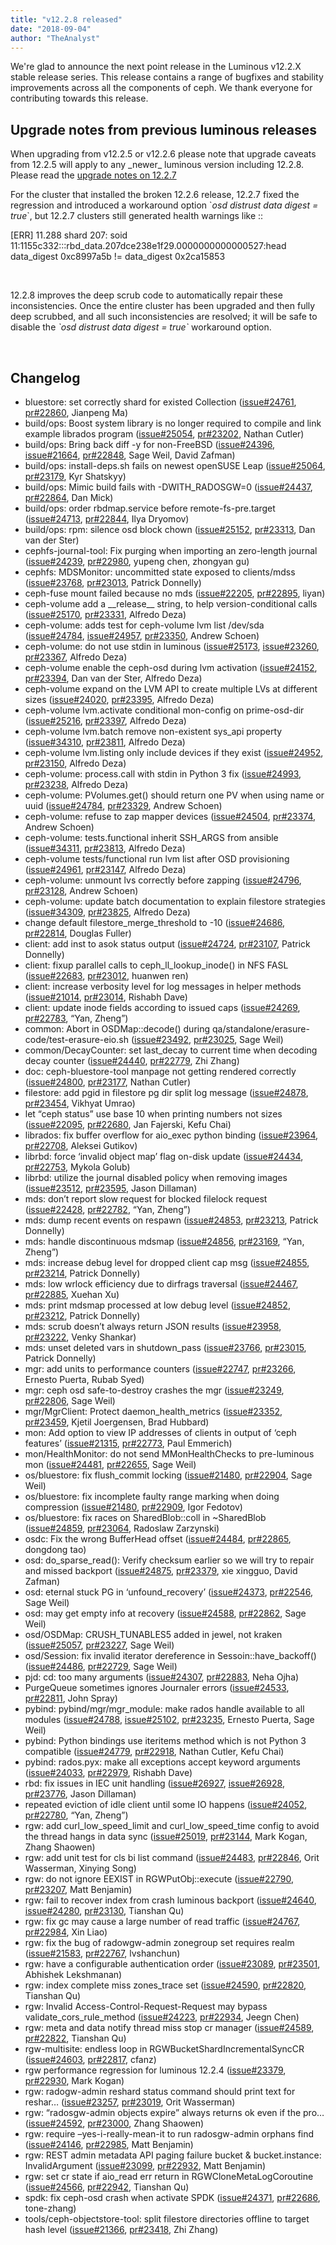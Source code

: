```yaml
---
title: "v12.2.8 released"
date: "2018-09-04"
author: "TheAnalyst"
---
```


We're glad to announce the next point release in the Luminous v12.2.X stable release series. This release contains a range of bugfixes and stability improvements across all the components of ceph. We thank everyone for contributing towards this release.

## Upgrade notes from previous luminous releases

When upgrading from v12.2.5 or v12.2.6 please note that upgrade caveats from 12.2.5 will apply to any \_newer\_ luminous version including 12.2.8. Please read the [upgrade notes on 12.2.7](https://ceph.com/releases/12-2-7-luminous-released/#upgrading-from-v12-2-6)

For the cluster that installed the broken 12.2.6 release, 12.2.7 fixed the regression and introduced a workaround option \`_osd distrust data digest = true_\`, but 12.2.7 clusters still generated health warnings like ::

\[ERR\] 11.288 shard 207: soid
11:1155c332:::rbd\_data.207dce238e1f29.0000000000000527:head data\_digest 0xc8997a5b != data\_digest 0x2ca15853

 

12.2.8 improves the deep scrub code to automatically repair these inconsistencies. Once the entire cluster has been upgraded and then fully deep scrubbed, and all such inconsistencies are resolved; it will be safe to disable the _\`osd distrust data digest = true\`_ workaround option.

 

## **Changelog**

- bluestore: set correctly shard for existed Collection ([issue#24761](http://tracker.ceph.com/issues/24761), [pr#22860](https://github.com/ceph/ceph/pull/22860), Jianpeng Ma)
- build/ops: Boost system library is no longer required to compile and link example librados program ([issue#25054](http://tracker.ceph.com/issues/25054), [pr#23202](https://github.com/ceph/ceph/pull/23202), Nathan Cutler)
- build/ops: Bring back diff -y for non-FreeBSD ([issue#24396](http://tracker.ceph.com/issues/24396), [issue#21664](http://tracker.ceph.com/issues/21664), [pr#22848](https://github.com/ceph/ceph/pull/22848), Sage Weil, David Zafman)
- build/ops: install-deps.sh fails on newest openSUSE Leap ([issue#25064](http://tracker.ceph.com/issues/25064), [pr#23179](https://github.com/ceph/ceph/pull/23179), Kyr Shatskyy)
- build/ops: Mimic build fails with -DWITH\_RADOSGW=0 ([issue#24437](http://tracker.ceph.com/issues/24437), [pr#22864](https://github.com/ceph/ceph/pull/22864), Dan Mick)
- build/ops: order rbdmap.service before remote-fs-pre.target ([issue#24713](http://tracker.ceph.com/issues/24713), [pr#22844](https://github.com/ceph/ceph/pull/22844), Ilya Dryomov)
- build/ops: rpm: silence osd block chown ([issue#25152](http://tracker.ceph.com/issues/25152), [pr#23313](https://github.com/ceph/ceph/pull/23313), Dan van der Ster)
- cephfs-journal-tool: Fix purging when importing an zero-length journal ([issue#24239](http://tracker.ceph.com/issues/24239), [pr#22980](https://github.com/ceph/ceph/pull/22980), yupeng chen, zhongyan gu)
- cephfs: MDSMonitor: uncommitted state exposed to clients/mdss ([issue#23768](http://tracker.ceph.com/issues/23768), [pr#23013](https://github.com/ceph/ceph/pull/23013), Patrick Donnelly)
- ceph-fuse mount failed because no mds ([issue#22205](http://tracker.ceph.com/issues/22205), [pr#22895](https://github.com/ceph/ceph/pull/22895), liyan)
- ceph-volume add a \_\_release\_\_ string, to help version-conditional calls ([issue#25170](http://tracker.ceph.com/issues/25170), [pr#23331](https://github.com/ceph/ceph/pull/23331), Alfredo Deza)
- ceph-volume: adds test for ceph-volume lvm list /dev/sda ([issue#24784](http://tracker.ceph.com/issues/24784), [issue#24957](http://tracker.ceph.com/issues/24957), [pr#23350](https://github.com/ceph/ceph/pull/23350), Andrew Schoen)
- ceph-volume: do not use stdin in luminous ([issue#25173](http://tracker.ceph.com/issues/25173), [issue#23260](http://tracker.ceph.com/issues/23260), [pr#23367](https://github.com/ceph/ceph/pull/23367), Alfredo Deza)
- ceph-volume enable the ceph-osd during lvm activation ([issue#24152](http://tracker.ceph.com/issues/24152), [pr#23394](https://github.com/ceph/ceph/pull/23394), Dan van der Ster, Alfredo Deza)
- ceph-volume expand on the LVM API to create multiple LVs at different sizes ([issue#24020](http://tracker.ceph.com/issues/24020), [pr#23395](https://github.com/ceph/ceph/pull/23395), Alfredo Deza)
- ceph-volume lvm.activate conditional mon-config on prime-osd-dir ([issue#25216](http://tracker.ceph.com/issues/25216), [pr#23397](https://github.com/ceph/ceph/pull/23397), Alfredo Deza)
- ceph-volume lvm.batch remove non-existent sys\_api property ([issue#34310](http://tracker.ceph.com/issues/34310), [pr#23811](https://github.com/ceph/ceph/pull/23811), Alfredo Deza)
- ceph-volume lvm.listing only include devices if they exist ([issue#24952](http://tracker.ceph.com/issues/24952), [pr#23150](https://github.com/ceph/ceph/pull/23150), Alfredo Deza)
- ceph-volume: process.call with stdin in Python 3 fix ([issue#24993](http://tracker.ceph.com/issues/24993), [pr#23238](https://github.com/ceph/ceph/pull/23238), Alfredo Deza)
- ceph-volume: PVolumes.get() should return one PV when using name or uuid ([issue#24784](http://tracker.ceph.com/issues/24784), [pr#23329](https://github.com/ceph/ceph/pull/23329), Andrew Schoen)
- ceph-volume: refuse to zap mapper devices ([issue#24504](http://tracker.ceph.com/issues/24504), [pr#23374](https://github.com/ceph/ceph/pull/23374), Andrew Schoen)
- ceph-volume: tests.functional inherit SSH\_ARGS from ansible ([issue#34311](http://tracker.ceph.com/issues/34311), [pr#23813](https://github.com/ceph/ceph/pull/23813), Alfredo Deza)
- ceph-volume tests/functional run lvm list after OSD provisioning ([issue#24961](http://tracker.ceph.com/issues/24961), [pr#23147](https://github.com/ceph/ceph/pull/23147), Alfredo Deza)
- ceph-volume: unmount lvs correctly before zapping ([issue#24796](http://tracker.ceph.com/issues/24796), [pr#23128](https://github.com/ceph/ceph/pull/23128), Andrew Schoen)
- ceph-volume: update batch documentation to explain filestore strategies ([issue#34309](http://tracker.ceph.com/issues/34309), [pr#23825](https://github.com/ceph/ceph/pull/23825), Alfredo Deza)
- change default filestore\_merge\_threshold to -10 ([issue#24686](http://tracker.ceph.com/issues/24686), [pr#22814](https://github.com/ceph/ceph/pull/22814), Douglas Fuller)
- client: add inst to asok status output ([issue#24724](http://tracker.ceph.com/issues/24724), [pr#23107](https://github.com/ceph/ceph/pull/23107), Patrick Donnelly)
- client: fixup parallel calls to ceph\_ll\_lookup\_inode() in NFS FASL ([issue#22683](http://tracker.ceph.com/issues/22683), [pr#23012](https://github.com/ceph/ceph/pull/23012), huanwen ren)
- client: increase verbosity level for log messages in helper methods ([issue#21014](http://tracker.ceph.com/issues/21014), [pr#23014](https://github.com/ceph/ceph/pull/23014), Rishabh Dave)
- client: update inode fields according to issued caps ([issue#24269](http://tracker.ceph.com/issues/24269), [pr#22783](https://github.com/ceph/ceph/pull/22783), “Yan, Zheng”)
- common: Abort in OSDMap::decode() during qa/standalone/erasure-code/test-erasure-eio.sh ([issue#23492](http://tracker.ceph.com/issues/23492), [pr#23025](https://github.com/ceph/ceph/pull/23025), Sage Weil)
- common/DecayCounter: set last\_decay to current time when decoding decay counter ([issue#24440](http://tracker.ceph.com/issues/24440), [pr#22779](https://github.com/ceph/ceph/pull/22779), Zhi Zhang)
- doc: ceph-bluestore-tool manpage not getting rendered correctly ([issue#24800](http://tracker.ceph.com/issues/24800), [pr#23177](https://github.com/ceph/ceph/pull/23177), Nathan Cutler)
- filestore: add pgid in filestore pg dir split log message ([issue#24878](http://tracker.ceph.com/issues/24878), [pr#23454](https://github.com/ceph/ceph/pull/23454), Vikhyat Umrao)
- let “ceph status” use base 10 when printing numbers not sizes ([issue#22095](http://tracker.ceph.com/issues/22095), [pr#22680](https://github.com/ceph/ceph/pull/22680), Jan Fajerski, Kefu Chai)
- librados: fix buffer overflow for aio\_exec python binding ([issue#23964](http://tracker.ceph.com/issues/23964), [pr#22708](https://github.com/ceph/ceph/pull/22708), Aleksei Gutikov)
- librbd: force ‘invalid object map’ flag on-disk update ([issue#24434](http://tracker.ceph.com/issues/24434), [pr#22753](https://github.com/ceph/ceph/pull/22753), Mykola Golub)
- librbd: utilize the journal disabled policy when removing images ([issue#23512](http://tracker.ceph.com/issues/23512), [pr#23595](https://github.com/ceph/ceph/pull/23595), Jason Dillaman)
- mds: don’t report slow request for blocked filelock request ([issue#22428](http://tracker.ceph.com/issues/22428), [pr#22782](https://github.com/ceph/ceph/pull/22782), “Yan, Zheng”)
- mds: dump recent events on respawn ([issue#24853](http://tracker.ceph.com/issues/24853), [pr#23213](https://github.com/ceph/ceph/pull/23213), Patrick Donnelly)
- mds: handle discontinuous mdsmap ([issue#24856](http://tracker.ceph.com/issues/24856), [pr#23169](https://github.com/ceph/ceph/pull/23169), “Yan, Zheng”)
- mds: increase debug level for dropped client cap msg ([issue#24855](http://tracker.ceph.com/issues/24855), [pr#23214](https://github.com/ceph/ceph/pull/23214), Patrick Donnelly)
- mds: low wrlock efficiency due to dirfrags traversal ([issue#24467](http://tracker.ceph.com/issues/24467), [pr#22885](https://github.com/ceph/ceph/pull/22885), Xuehan Xu)
- mds: print mdsmap processed at low debug level ([issue#24852](http://tracker.ceph.com/issues/24852), [pr#23212](https://github.com/ceph/ceph/pull/23212), Patrick Donnelly)
- mds: scrub doesn’t always return JSON results ([issue#23958](http://tracker.ceph.com/issues/23958), [pr#23222](https://github.com/ceph/ceph/pull/23222), Venky Shankar)
- mds: unset deleted vars in shutdown\_pass ([issue#23766](http://tracker.ceph.com/issues/23766), [pr#23015](https://github.com/ceph/ceph/pull/23015), Patrick Donnelly)
- mgr: add units to performance counters ([issue#22747](http://tracker.ceph.com/issues/22747), [pr#23266](https://github.com/ceph/ceph/pull/23266), Ernesto Puerta, Rubab Syed)
- mgr: ceph osd safe-to-destroy crashes the mgr ([issue#23249](http://tracker.ceph.com/issues/23249), [pr#22806](https://github.com/ceph/ceph/pull/22806), Sage Weil)
- mgr/MgrClient: Protect daemon\_health\_metrics ([issue#23352](http://tracker.ceph.com/issues/23352), [pr#23459](https://github.com/ceph/ceph/pull/23459), Kjetil Joergensen, Brad Hubbard)
- mon: Add option to view IP addresses of clients in output of ‘ceph features’ ([issue#21315](http://tracker.ceph.com/issues/21315), [pr#22773](https://github.com/ceph/ceph/pull/22773), Paul Emmerich)
- mon/HealthMonitor: do not send MMonHealthChecks to pre-luminous mon ([issue#24481](http://tracker.ceph.com/issues/24481), [pr#22655](https://github.com/ceph/ceph/pull/22655), Sage Weil)
- os/bluestore: fix flush\_commit locking ([issue#21480](http://tracker.ceph.com/issues/21480), [pr#22904](https://github.com/ceph/ceph/pull/22904), Sage Weil)
- os/bluestore: fix incomplete faulty range marking when doing compression ([issue#21480](http://tracker.ceph.com/issues/21480), [pr#22909](https://github.com/ceph/ceph/pull/22909), Igor Fedotov)
- os/bluestore: fix races on SharedBlob::coll in ~SharedBlob ([issue#24859](http://tracker.ceph.com/issues/24859), [pr#23064](https://github.com/ceph/ceph/pull/23064), Radoslaw Zarzynski)
- osdc: Fix the wrong BufferHead offset ([issue#24484](http://tracker.ceph.com/issues/24484), [pr#22865](https://github.com/ceph/ceph/pull/22865), dongdong tao)
- osd: do\_sparse\_read(): Verify checksum earlier so we will try to repair and missed backport ([issue#24875](http://tracker.ceph.com/issues/24875), [pr#23379](https://github.com/ceph/ceph/pull/23379), xie xingguo, David Zafman)
- osd: eternal stuck PG in ‘unfound\_recovery’ ([issue#24373](http://tracker.ceph.com/issues/24373), [pr#22546](https://github.com/ceph/ceph/pull/22546), Sage Weil)
- osd: may get empty info at recovery ([issue#24588](http://tracker.ceph.com/issues/24588), [pr#22862](https://github.com/ceph/ceph/pull/22862), Sage Weil)
- osd/OSDMap: CRUSH\_TUNABLES5 added in jewel, not kraken ([issue#25057](http://tracker.ceph.com/issues/25057), [pr#23227](https://github.com/ceph/ceph/pull/23227), Sage Weil)
- osd/Session: fix invalid iterator dereference in Sessoin::have\_backoff() ([issue#24486](http://tracker.ceph.com/issues/24486), [pr#22729](https://github.com/ceph/ceph/pull/22729), Sage Weil)
- pjd: cd: too many arguments ([issue#24307](http://tracker.ceph.com/issues/24307), [pr#22883](https://github.com/ceph/ceph/pull/22883), Neha Ojha)
- PurgeQueue sometimes ignores Journaler errors ([issue#24533](http://tracker.ceph.com/issues/24533), [pr#22811](https://github.com/ceph/ceph/pull/22811), John Spray)
- pybind: pybind/mgr/mgr\_module: make rados handle available to all modules ([issue#24788](http://tracker.ceph.com/issues/24788), [issue#25102](http://tracker.ceph.com/issues/25102), [pr#23235](https://github.com/ceph/ceph/pull/23235), Ernesto Puerta, Sage Weil)
- pybind: Python bindings use iteritems method which is not Python 3 compatible ([issue#24779](http://tracker.ceph.com/issues/24779), [pr#22918](https://github.com/ceph/ceph/pull/22918), Nathan Cutler, Kefu Chai)
- pybind: rados.pyx: make all exceptions accept keyword arguments ([issue#24033](http://tracker.ceph.com/issues/24033), [pr#22979](https://github.com/ceph/ceph/pull/22979), Rishabh Dave)
- rbd: fix issues in IEC unit handling ([issue#26927](http://tracker.ceph.com/issues/26927), [issue#26928](http://tracker.ceph.com/issues/26928), [pr#23776](https://github.com/ceph/ceph/pull/23776), Jason Dillaman)
- repeated eviction of idle client until some IO happens ([issue#24052](http://tracker.ceph.com/issues/24052), [pr#22780](https://github.com/ceph/ceph/pull/22780), “Yan, Zheng”)
- rgw: add curl\_low\_speed\_limit and curl\_low\_speed\_time config to avoid the thread hangs in data sync ([issue#25019](http://tracker.ceph.com/issues/25019), [pr#23144](https://github.com/ceph/ceph/pull/23144), Mark Kogan, Zhang Shaowen)
- rgw: add unit test for cls bi list command ([issue#24483](http://tracker.ceph.com/issues/24483), [pr#22846](https://github.com/ceph/ceph/pull/22846), Orit Wasserman, Xinying Song)
- rgw: do not ignore EEXIST in RGWPutObj::execute ([issue#22790](http://tracker.ceph.com/issues/22790), [pr#23207](https://github.com/ceph/ceph/pull/23207), Matt Benjamin)
- rgw: fail to recover index from crash luminous backport ([issue#24640](http://tracker.ceph.com/issues/24640), [issue#24280](http://tracker.ceph.com/issues/24280), [pr#23130](https://github.com/ceph/ceph/pull/23130), Tianshan Qu)
- rgw: fix gc may cause a large number of read traffic ([issue#24767](http://tracker.ceph.com/issues/24767), [pr#22984](https://github.com/ceph/ceph/pull/22984), Xin Liao)
- rgw: fix the bug of radowgw-admin zonegroup set requires realm ([issue#21583](http://tracker.ceph.com/issues/21583), [pr#22767](https://github.com/ceph/ceph/pull/22767), lvshanchun)
- rgw: have a configurable authentication order ([issue#23089](http://tracker.ceph.com/issues/23089), [pr#23501](https://github.com/ceph/ceph/pull/23501), Abhishek Lekshmanan)
- rgw: index complete miss zones\_trace set ([issue#24590](http://tracker.ceph.com/issues/24590), [pr#22820](https://github.com/ceph/ceph/pull/22820), Tianshan Qu)
- rgw: Invalid Access-Control-Request-Request may bypass validate\_cors\_rule\_method ([issue#24223](http://tracker.ceph.com/issues/24223), [pr#22934](https://github.com/ceph/ceph/pull/22934), Jeegn Chen)
- rgw: meta and data notify thread miss stop cr manager ([issue#24589](http://tracker.ceph.com/issues/24589), [pr#22822](https://github.com/ceph/ceph/pull/22822), Tianshan Qu)
- rgw-multisite: endless loop in RGWBucketShardIncrementalSyncCR ([issue#24603](http://tracker.ceph.com/issues/24603), [pr#22817](https://github.com/ceph/ceph/pull/22817), cfanz)
- rgw performance regression for luminous 12.2.4 ([issue#23379](http://tracker.ceph.com/issues/23379), [pr#22930](https://github.com/ceph/ceph/pull/22930), Mark Kogan)
- rgw: radogw-admin reshard status command should print text for reshar… ([issue#23257](http://tracker.ceph.com/issues/23257), [pr#23019](https://github.com/ceph/ceph/pull/23019), Orit Wasserman)
- rgw: “radosgw-admin objects expire” always returns ok even if the pro… ([issue#24592](http://tracker.ceph.com/issues/24592), [pr#23000](https://github.com/ceph/ceph/pull/23000), Zhang Shaowen)
- rgw: require –yes-i-really-mean-it to run radosgw-admin orphans find ([issue#24146](http://tracker.ceph.com/issues/24146), [pr#22985](https://github.com/ceph/ceph/pull/22985), Matt Benjamin)
- rgw: REST admin metadata API paging failure bucket & bucket.instance: InvalidArgument ([issue#23099](http://tracker.ceph.com/issues/23099), [pr#22932](https://github.com/ceph/ceph/pull/22932), Matt Benjamin)
- rgw: set cr state if aio\_read err return in RGWCloneMetaLogCoroutine ([issue#24566](http://tracker.ceph.com/issues/24566), [pr#22942](https://github.com/ceph/ceph/pull/22942), Tianshan Qu)
- spdk: fix ceph-osd crash when activate SPDK ([issue#24371](http://tracker.ceph.com/issues/24371), [pr#22686](https://github.com/ceph/ceph/pull/22686), tone-zhang)
- tools/ceph-objectstore-tool: split filestore directories offline to target hash level ([issue#21366](http://tracker.ceph.com/issues/21366), [pr#23418](https://github.com/ceph/ceph/pull/23418), Zhi Zhang)
